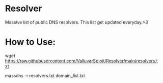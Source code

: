 # Resolver
Massive list of public DNS resolvers. This list get updated everyday.>3

# How to Use:
wget https://raw.githubusercontent.com/ValluvarSploit/Resolver/main/resolvers.txt

massdns -r resolvers.txt domain_list.txt
